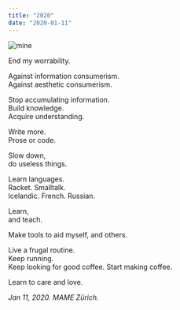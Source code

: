 ```yaml
---
title: "2020"
date: "2020-01-11"
---
```


![mine](/2020/mine.jpg)

End my worrability.

Against information consumerism.  
Against aesthetic consumerism.

Stop accumulating information.  
Build knowledge.  
Acquire understanding.

Write more.  
Prose or code.

Slow down,  
do useless things.

Learn languages.  
Racket. Smalltalk.  
Icelandic. French. Russian.

Learn,  
and teach.

Make tools to aid myself,
and others.

Live a frugal routine.  
Keep running.  
Keep looking for good coffee.
Start making coffee.

Learn to care and love.

*Jan 11, 2020. MAME Zürich.*
